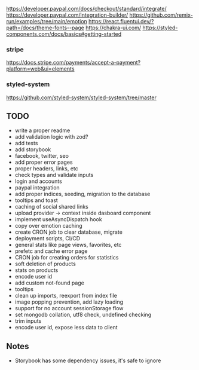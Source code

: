 https://developer.paypal.com/docs/checkout/standard/integrate/
https://developer.paypal.com/integration-builder/
https://github.com/remix-run/examples/tree/main/emotion
https://react.fluentui.dev/?path=/docs/theme-fonts--page
https://chakra-ui.com/
https://styled-components.com/docs/basics#getting-started

### stripe

https://docs.stripe.com/payments/accept-a-payment?platform=web&ui=elements

### styled-system

https://github.com/styled-system/styled-system/tree/master

## TODO

- write a proper readme
- add validation logic with zod?
- add tests
- add storybook
- facebook, twitter, seo
- add proper error pages
- proper headers, links, etc
- check types and validate inputs
- login and accounts
- paypal integration
- add proper indices, seeding, migration to the database
- tooltips and toast
- caching of social shared links
- upload provider -> context inside dasboard component
- implement useAsyncDispatch hook
- copy over emotion caching
- create CRON job to clear database, migrate
- deployment scripts, CI/CD
- general stats like page views, favorites, etc
- prefetc and cache error page
- CRON job for creating orders for statistics
- soft deletion of products
- stats on products
- encode user id
- add custom not-found page
- tooltips
- clean up imports, reexport from index file
- image popping prevention, add lazy loading
- support for no account sessionStorage flow
- set mongodb collation, utf8 check, undefined checking
- trim inputs
- encode user id, expose less data to client

## Notes

- Storybook has some dependency issues, it's safe to ignore
